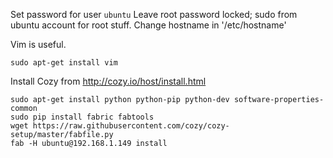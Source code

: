 Set password for user `ubuntu`
Leave root password locked; sudo from ubuntu account for root stuff.
Change hostname in '/etc/hostname'

Vim is useful.

    sudo apt-get install vim

Install Cozy from http://cozy.io/host/install.html

    sudo apt-get install python python-pip python-dev software-properties-common
    sudo pip install fabric fabtools
    wget https://raw.githubusercontent.com/cozy/cozy-setup/master/fabfile.py
    fab -H ubuntu@192.168.1.149 install
